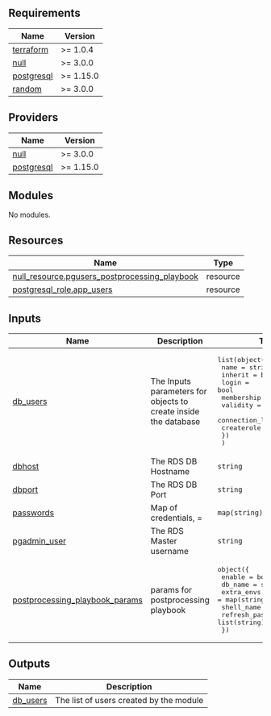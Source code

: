 ## Requirements

| Name | Version |
|------|---------|
| <a name="requirement_terraform"></a> [terraform](#requirement\_terraform) | >= 1.0.4 |
| <a name="requirement_null"></a> [null](#requirement\_null) | >= 3.0.0 |
| <a name="requirement_postgresql"></a> [postgresql](#requirement\_postgresql) | >= 1.15.0 |
| <a name="requirement_random"></a> [random](#requirement\_random) | >= 3.0.0 |

## Providers

| Name | Version |
|------|---------|
| <a name="provider_null"></a> [null](#provider\_null) | >= 3.0.0 |
| <a name="provider_postgresql"></a> [postgresql](#provider\_postgresql) | >= 1.15.0 |

## Modules

No modules.

## Resources

| Name | Type |
|------|------|
| [null_resource.pgusers_postprocessing_playbook](https://registry.terraform.io/providers/hashicorp/null/latest/docs/resources/resource) | resource |
| [postgresql_role.app_users](https://registry.terraform.io/providers/cyrilgdn/postgresql/latest/docs/resources/role) | resource |

## Inputs

| Name | Description | Type | Default | Required |
|------|-------------|------|---------|:--------:|
| <a name="input_db_users"></a> [db\_users](#input\_db\_users) | The Inputs parameters for objects to create inside the database | <pre>list(object({<br>    name             = string<br>    inherit          = bool<br>    login            = bool<br>    membership       = list(string)<br>    validity         = string<br>    connection_limit = number<br>    createrole       = bool<br>    })<br>  )</pre> | `null` | no |
| <a name="input_dbhost"></a> [dbhost](#input\_dbhost) | The RDS DB Hostname | `string` | n/a | yes |
| <a name="input_dbport"></a> [dbport](#input\_dbport) | The RDS DB Port | `string` | n/a | yes |
| <a name="input_passwords"></a> [passwords](#input\_passwords) | Map of credentials, <username> = <password> | `map(string)` | `{}` | no |
| <a name="input_pgadmin_user"></a> [pgadmin\_user](#input\_pgadmin\_user) | The RDS Master username | `string` | n/a | yes |
| <a name="input_postprocessing_playbook_params"></a> [postprocessing\_playbook\_params](#input\_postprocessing\_playbook\_params) | params for postprocessing playbook | <pre>object({<br>    enable            = bool<br>    db_name           = string<br>    extra_envs        = map(string)<br>    shell_name        = string<br>    refresh_passwords = list(string)<br>  })</pre> | <pre>{<br>  "db_name": "",<br>  "enable": false,<br>  "extra_envs": {},<br>  "refresh_passwords": [],<br>  "shell_name": ""<br>}</pre> | no |

## Outputs

| Name | Description |
|------|-------------|
| <a name="output_db_users"></a> [db\_users](#output\_db\_users) | The list of users created by the module |
